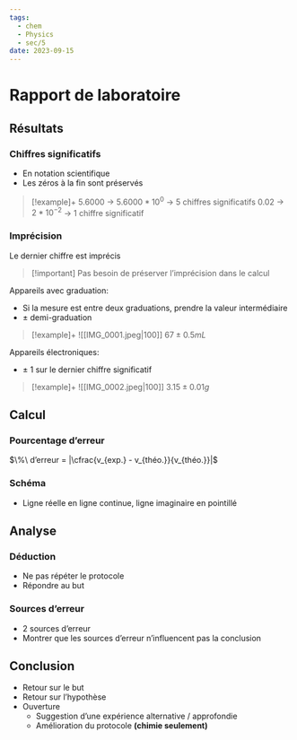 ```yaml
---
tags:
  - chem
  - Physics
  - sec/5
date: 2023-09-15
---
```


# Rapport de laboratoire

## Résultats

### Chiffres significatifs

- En notation scientifique
- Les zéros à la fin sont préservés

> [!example]+
> 5.6000 -> $5.6000 * 10^0$ -> 5 chiffres significatifs
> 0.02 -> $2 * 10^{-2}$ -> 1 chiffre significatif

### Imprécision

Le dernier chiffre est imprécis

> [!important] Pas besoin de préserver l’imprécision dans le calcul

Appareils avec graduation:

- Si la mesure est entre deux graduations, prendre la valeur intermédiaire
- $\pm$ demi-graduation

> [!example]+
> ![[IMG_0001.jpeg|100]] $67\pm0.5mL$

Appareils électroniques:

- $\pm$ 1 sur le dernier chiffre significatif

> [!example]+
> ![[IMG_0002.jpeg|100]] $3.15\pm0.01g$

## Calcul

### Pourcentage d’erreur

$\%\ d’erreur = |\cfrac{v_{exp.} - v_{théo.}}{v_{théo.}}|$

### Schéma

- Ligne réelle en ligne continue, ligne imaginaire en pointillé

## Analyse

### Déduction

- Ne pas répéter le protocole
- Répondre au but

### Sources d’erreur

- 2 sources d’erreur
- Montrer que les sources d’erreur n’influencent pas la conclusion

## Conclusion

- Retour sur le but
- Retour sur l’hypothèse
- Ouverture
	- Suggestion d’une expérience alternative / approfondie
	- Amélioration du protocole **(chimie seulement)**